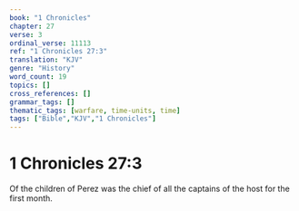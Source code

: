 ```yaml
---
book: "1 Chronicles"
chapter: 27
verse: 3
ordinal_verse: 11113
ref: "1 Chronicles 27:3"
translation: "KJV"
genre: "History"
word_count: 19
topics: []
cross_references: []
grammar_tags: []
thematic_tags: [warfare, time-units, time]
tags: ["Bible","KJV","1 Chronicles"]
---
```


# 1 Chronicles 27:3

Of the children of Perez was the chief of all the captains of the host for the first month.
